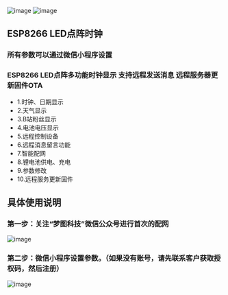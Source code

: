 
![image](https://user-images.githubusercontent.com/65395051/114114021-808b3580-9912-11eb-8b72-fd38973572bb.png)
![image](https://user-images.githubusercontent.com/65395051/114114073-9bf64080-9912-11eb-9cf4-58d6a52adc67.png)

## ESP8266  LED点阵时钟
### 所有参数可以通过微信小程序设置
### ESP8266 LED点阵多功能时钟显示 支持远程发送消息 远程服务器更新固件OTA
* 1.时钟、日期显示
* 2.天气显示
* 3.B站粉丝显示
* 4.电池电压显示
* 5.远程控制设备
* 6.远程消息留言功能
* 7.智能配网
* 8.锂电池供电、充电
* 9.参数修改
* 10.远程服务更新固件


## 具体使用说明
### 第一步：关注“梦图科技”微信公众号进行首次的配网

![image](https://user-images.githubusercontent.com/65395051/115167390-04e77080-a0ea-11eb-8a3a-d4bd5db49307.png)
### 第二步：微信小程序设置参数。（如果没有账号，请先联系客户获取授权码，然后注册）
![image](https://user-images.githubusercontent.com/65395051/115167640-eb92f400-a0ea-11eb-8442-3b43dc92a409.png)

